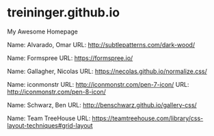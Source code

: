 # treininger.github.io
My Awesome Homepage

<!-- Citations -->

Name: Alvarado, Omar
URL: http://subtlepatterns.com/dark-wood/

Name: Formspree
URL: https://formspree.io/

Name: Gallagher, Nicolas
URL: https://necolas.github.io/normalize.css/

Name: iconmonstr
URL: http://iconmonstr.com/pen-7-icon/
URL: http://iconmonstr.com/pen-8-icon/

Name: Schwarz, Ben
URL: http://benschwarz.github.io/gallery-css/

Name: Team TreeHouse
URL: https://teamtreehouse.com/library/css-layout-techniques#grid-layout